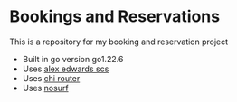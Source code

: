 # Bookings and Reservations

This is a repository for my booking and reservation project

- Built in go version go1.22.6
- Uses [alex edwards scs](https://github.com/alexedwards/scs/v2)
- Uses [chi router](https://github.com/go-chi/chi)
- Uses [nosurf](https://github.com/justinas/nosurf)